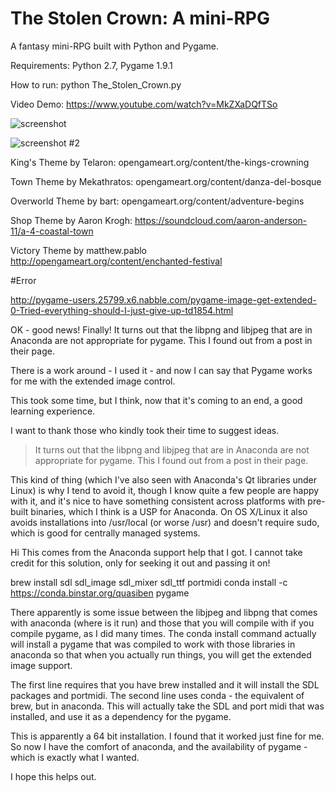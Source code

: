 The Stolen Crown: A mini-RPG
====================

A fantasy mini-RPG built with Python and Pygame.

Requirements: Python 2.7, Pygame 1.9.1

How to run: python The_Stolen_Crown.py

Video Demo: https://www.youtube.com/watch?v=MkZXaDQfTSo


![screenshot](https://raw.github.com/justinmeister/The-Stolen-Crown-RPG/master/screenshot.png)

![screenshot #2](https://raw.github.com/justinmeister/The-Stolen-Crown-RPG/master/screenshot-2.png)

King's Theme by Telaron: opengameart.org/content/the-kings-crowning

Town Theme by Mekathratos: opengameart.org/content/danza-del-bosque

Overworld Theme by bart: opengameart.org/content/adventure-begins

Shop Theme by Aaron Krogh: https://soundcloud.com/aaron-anderson-11/a-4-coastal-town

Victory Theme by matthew.pablo http://opengameart.org/content/enchanted-festival

#Error

http://pygame-users.25799.x6.nabble.com/pygame-image-get-extended-0-Tried-everything-should-I-just-give-up-td1854.html

OK - good news! Finally! 
It turns out that the libpng and libjpeg that are in Anaconda are not appropriate for pygame. This I found out from a post in their page. 

There is a work around - I used it - and now I can say that Pygame works for me with the extended image control. 

This took some time, but I think, now that it's coming to an end, a good learning experience. 

I want to thank those who kindly took their time to suggest ideas.

> It turns out that the libpng and libjpeg that are in Anaconda are not appropriate for pygame. This I found out from a post in their page.

This kind of thing (which I've also seen with Anaconda's Qt libraries under Linux) is why I tend to avoid it, though I know quite a few people are happy with it, and it's nice to have something consistent across platforms with pre-built binaries, which I think is a USP for Anaconda. On OS X/Linux it also avoids installations into /usr/local (or worse /usr) and doesn't require sudo, which is good for centrally managed systems.

Hi 
This comes from the Anaconda support help that I got. I cannot take credit for this solution, only for seeking it out and passing it on!

brew install sdl sdl_image sdl_mixer sdl_ttf portmidi 
conda install -c https://conda.binstar.org/quasiben pygame 

There apparently is some issue between the libjpeg and libpng that comes with anaconda (where is it run) and those that you will compile with if you compile pygame, as I did many times. The conda install command actually will install a pygame that was compiled to work with those libraries in anaconda so that when you actually run things, you will get the extended image support.
	
The first line requires that you have brew installed and it will install the SDL packages and portmidi. The second line uses conda - the equivalent of brew, but in anaconda. This will actually take the SDL and port midi that was installed, and use it as a dependency for the pygame. 

This is apparently a 64 bit installation. I found that it worked just fine for me. So now I have the comfort of anaconda, and the availability of pygame - which is exactly what I wanted. 

I hope this helps out.
